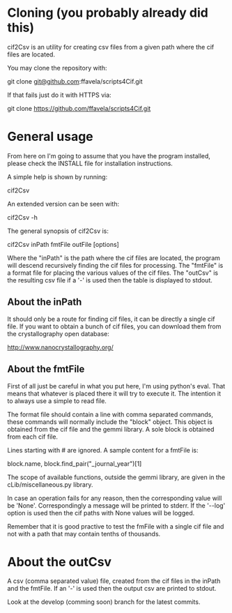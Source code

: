 # Cloning (you probably already did this)

cif2Csv is an utility for creating csv files from a given path where
the cif files are located.

You may clone the repository with:

git clone git@github.com:ffavela/scripts4Cif.git

If that fails just do it with HTTPS via:

git clone https://github.com/ffavela/scripts4Cif.git

# General usage

From here on I'm going to assume that you have the program installed,
please check the INSTALL file for installation instructions.

A simple help is shown by running:

cif2Csv

An extended version can be seen with:

cif2Csv -h

The general synopsis of cif2Csv is:

cif2Csv inPath fmtFile outFile [options]

Where the "inPath" is the path where the cif files are located, the
program will descend recursively finding the cif files for
processing. The "fmtFile" is a format file for placing the various
values of the cif files. The "outCsv" is the resulting csv file if a
'-' is used then the table is displayed to stdout.

## About the inPath

It should only be a route for finding cif files, it can be directly a
single cif file. If you want to obtain a bunch of cif files, you can
download them from the crystallography open database:

http://www.nanocrystallography.org/

## About the fmtFile

First of all just be careful in what you put here, I'm using python's
eval. That means that whatever is placed there it will try to execute
it. The intention it to always use a simple to read file.

The format file should contain a line with comma separated commands,
these commands will normally include the "block" object. This object
is obtained from the cif file and the gemmi library. A sole block is
obtained from each cif file.

Lines starting with \# are ignored. A sample content for a fmtFile is:

block.name, block.find_pair("_journal_year")[1]

The scope of available functions, outside the gemmi library, are given
in the cLib/miscellaneous.py library.

In case an operation fails for any reason, then the corresponding
value will be 'None'. Correspondingly a message will be printed to
stderr. If the '--log' option is used then the cif paths with None
values will be logged.

Remember that it is good practive to test the fmFile with a single cif
file and not with a path that may contain tenths of thousands.

# About the outCsv

A csv (comma separated value) file, created from the cif files in the
inPath and the fmtFile. If an '-' is used then the output csv are
printed to stdout.

Look at the develop (comming soon) branch for the latest commits.
